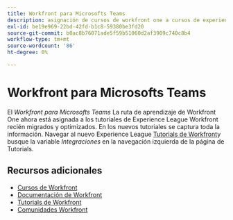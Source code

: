 ```yaml
---
title: Workfront para Microsofts Teams
description: asignación de cursos de workfront one a cursos de experience league
exl-id: be19e969-22bd-42fd-b1c8-59380be3fd20
source-git-commit: b0ac8b76071ade5f59b51060d2af3909c740c8b4
workflow-type: tm+mt
source-wordcount: '86'
ht-degree: 0%

---
```


# Workfront para Microsofts Teams

El *Workfront para Microsofts Teams* La ruta de aprendizaje de Workfront One ahora está asignada a los tutoriales de Experience League Workfront recién migrados y optimizados. En los nuevos tutoriales se captura toda la información. Navegar al nuevo Experience League [Tutorials de Workfront](https://experienceleague.adobe.com/docs/workfront-learn/tutorials-workfront/home.html)y busque la variable *Integraciones* en la navegación izquierda de la página de Tutorials.

## Recursos adicionales

* [Cursos de Workfront](https://experienceleague.adobe.com/?lang=en&amp;Solution=Workfront#courses)
* [Documentación de Workfront](https://experienceleague.adobe.com/docs/workfront.html)
* [Tutorials de Workfront](https://experienceleague.adobe.com/docs/workfront-learn/tutorials-workfront/home.html)
* [Comunidades Workfront](https://experienceleaguecommunities.adobe.com/t5/workfront/ct-p/workfront)
